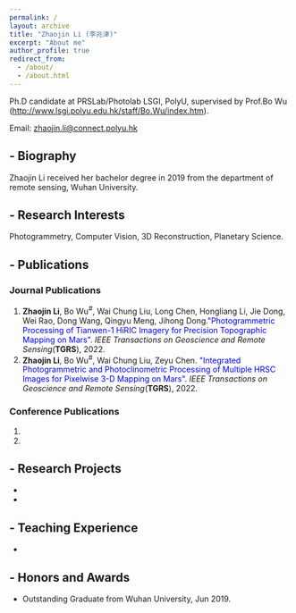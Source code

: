 ```yaml
---
permalink: /
layout: archive
title: "Zhaojin Li (李兆津)"
excerpt: "About me"
author_profile: true
redirect_from: 
  - /about/
  - /about.html
---
```

Ph.D candidate at PRSLab/Photolab LSGI, PolyU, supervised by Prof.Bo Wu (http://www.lsgi.polyu.edu.hk/staff/Bo.Wu/index.htm).

Email: zhaojin.li@connect.polyu.hk

## - Biography
Zhaojin Li received her bachelor degree in 2019
from the department of remote sensing, Wuhan University.


## - Research Interests
Photogrammetry, Computer Vision, 3D Reconstruction, Planetary Science.

## - Publications 
### Journal Publications
1. **Zhaojin Li**, Bo Wu<sup>#</sup>, Wai Chung Liu, Long Chen, Hongliang Li, Jie Dong, Wei Rao, Dong Wang, Qingyu Meng, Jihong Dong.<font color="blue">"Photogrammetric Processing of Tianwen-1 HiRIC Imagery for Precision Topographic Mapping on Mars".</font> _IEEE Transactions on Geoscience and Remote Sensing_(**TGRS**), 2022.
2. **Zhaojin Li**, Bo Wu<sup>#</sup>, Wai Chung Liu, Zeyu Chen. <font color="blue">"Integrated Photogrammetric and Photoclinometric Processing of Multiple HRSC Images for Pixelwise 3-D Mapping on Mars".</font> _IEEE Transactions on Geoscience and Remote Sensing_(**TGRS**), 2022.


### Conference Publications
1. 
2. 

## - Research Projects
- 
- 

## - Teaching Experience
- 

## - Honors and Awards
- Outstanding Graduate from Wuhan University, Jun 2019.
